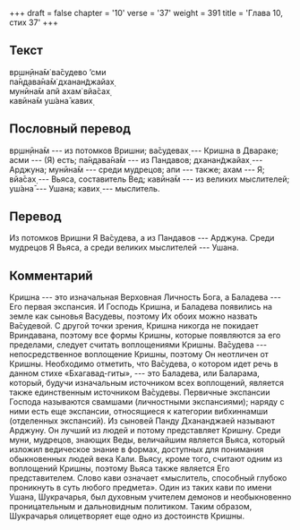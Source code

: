 +++
draft = false
chapter = '10'
verse = '37'
weight = 391
title = 'Глава 10, стих 37'
+++
## Текст

вр̣шн̣ӣна̄м̇ ва̄судево ’сми  
па̄н̣д̣ава̄на̄м̇ дханан̃джайах̣  
мунӣна̄м апй ахам̇ вйа̄сах̣  
кавӣна̄м уш́ана̄ кавих̣

## Пословный перевод

вр̣шн̣ӣна̄м --- из потомков Вришни; ва̄судевах̣ --- Кришна в Двараке; асми
--- (Я) есть; па̄н̣д̣ава̄на̄м --- из Пандавов; дханан̃джайах̣ --- Арджуна;
мунӣна̄м --- среди мудрецов; апи --- также; ахам --- Я; вйа̄сах̣ --- Вьяса,
составитель Вед; кавӣна̄м --- из великих мыслителей; уш́ана̄ --- Ушана;
кавих̣ --- мыслитель.

## Перевод

Из потомков Вришни Я Ва̄судева, а из Пандавов --- Арджуна. Среди мудрецов
Я Вьяса, а среди великих мыслителей --- Ушана.

## Комментарий

Кришна --- это изначальная Верховная Личность Бога, а Баладева --- Его
первая экспансия. И Господь Кришна, и Баладева появились на земле как
сыновья Васудевы, поэтому Их обоих можно назвать Ва̄судевой. С другой
точки зрения, Кришна никогда не покидает Вриндавана, поэтому все формы
Кришны, которые появляются за его пределами, следует считать
воплощениями Кришны. Ва̄судева --- непосредственное воплощение Кришны,
поэтому Он неотличен от Кришны. Необходимо отметить, что Ва̄судева, о
котором идет речь в данном стихе «Бхагавад-гиты», --- это Баладева, или
Баларама, который, будучи изначальным источником всех воплощений,
является также единственным источником Ва̄судевы. Первичные экспансии
Господа называются свамшами (личностными экспансиями); наряду с ними
есть еще экспансии, относящиеся к категории вибхиннамши (отделенных
экспансий). Из сыновей Панду Дхананджаей называют Арджуну. Он лучший из
людей и потому представляет Кришну. Среди муни, мудрецов, знающих Веды,
величайшим является Вьяса, который изложил ведическое знание в формах,
доступных для понимания обыкновенных людей века Кали. Вьясу, кроме того,
считают одним из воплощений Кришны, поэтому Вьяса также является Его
представителем. Слово кави означает «мыслитель, способный глубоко
проникнуть в суть любого предмета». Один из таких кави по имени Ушана,
Шукрачарья, был духовным учителем демонов и необыкновенно проницательным
и дальновидным политиком. Таким образом, Шукрачарья олицетворяет еще
одно из достоинств Кришны.
